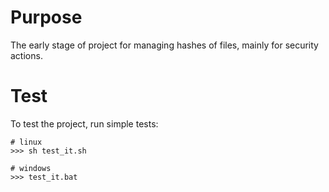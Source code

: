 # Purpose

The early stage of project for managing hashes of files, mainly for security actions.

# Test

To test the project, run simple tests:

    # linux
    >>> sh test_it.sh

    # windows
    >>> test_it.bat


